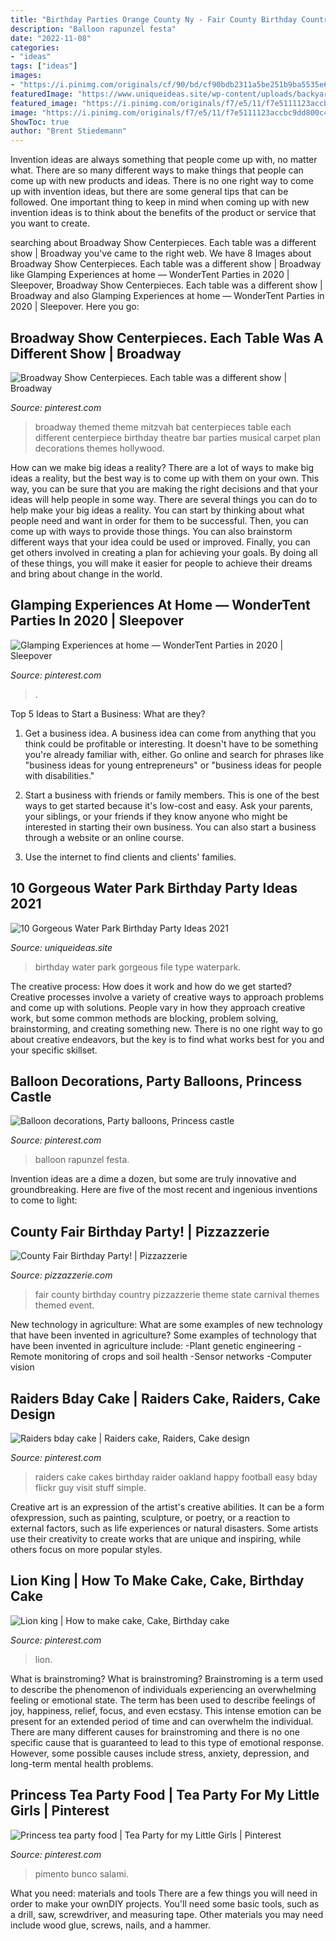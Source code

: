 ```yaml
---
title: "Birthday Parties Orange County Ny - Fair County Birthday Country Pizzazzerie Theme State Carnival Themes Themed Event"
description: "Balloon rapunzel festa"
date: "2022-11-08"
categories:
- "ideas"
tags: ["ideas"]
images:
- "https://i.pinimg.com/originals/cf/90/bd/cf90bdb2311a5be251b9ba5535e67df1.jpg"
featuredImage: "https://www.uniqueideas.site/wp-content/uploads/backyard-water-park-diy-birthday-party-pvc-pipe.jpg"
featured_image: "https://i.pinimg.com/originals/f7/e5/11/f7e5111123accbc9dd800c40f0cac218.jpg"
image: "https://i.pinimg.com/originals/f7/e5/11/f7e5111123accbc9dd800c40f0cac218.jpg"
ShowToc: true
author: "Brent Stiedemann"
---
```



Invention ideas are always something that people come up with, no matter what. There are so many different ways to make things that people can come up with new products and ideas. There is no one right way to come up with invention ideas, but there are some general tips that can be followed. One important thing to keep in mind when coming up with new invention ideas is to think about the benefits of the product or service that you want to create.

	

		
searching about Broadway Show Centerpieces. Each table was a different show | Broadway you've came to the right web. We have 8 Images about Broadway Show Centerpieces. Each table was a different show | Broadway like Glamping Experiences at home — WonderTent Parties in 2020 | Sleepover, Broadway Show Centerpieces. Each table was a different show | Broadway and also Glamping Experiences at home — WonderTent Parties in 2020 | Sleepover. Here you go:
		
    
## Broadway Show Centerpieces. Each Table Was A Different Show | Broadway

<img loading=lazy src="https://s-media-cache-ak0.pinimg.com/originals/8b/0b/53/8b0b53d37fc9ac994f9ff606395cc649.jpg" onerror="this.onerror=null;this.src='https://tse4.mm.bing.net/th?id=OIP.QjZXRZIu1t29DD83scFM8wHaJ4&amp;pid=15.1';" alt="Broadway Show Centerpieces. Each table was a different show | Broadway">

_Source: pinterest.com_

>broadway themed theme mitzvah bat centerpieces table each different centerpiece birthday theatre bar parties musical carpet plan decorations themes hollywood. 

	

How can we make big ideas a reality?
There are a lot of ways to make big ideas a reality, but the best way is to come up with them on your own. This way, you can be sure that you are making the right decisions and that your ideas will help people in some way. There are several things you can do to help make your big ideas a reality. You can start by thinking about what people need and want in order for them to be successful. Then, you can come up with ways to provide those things. You can also brainstorm different ways that your idea could be used or improved. Finally, you can get others involved in creating a plan for achieving your goals. By doing all of these things, you will make it easier for people to achieve their dreams and bring about change in the world.

    
## Glamping Experiences At Home — WonderTent Parties In 2020 | Sleepover

<img loading=lazy src="https://i.pinimg.com/originals/bb/86/04/bb8604bb291329b33bc97e818268a8ab.jpg" onerror="this.onerror=null;this.src='https://tse2.mm.bing.net/th?id=OIP.pbkn8dDQ4DXgMuLKZtI0ggHaJ4&amp;pid=15.1';" alt="Glamping Experiences at home — WonderTent Parties in 2020 | Sleepover">

_Source: pinterest.com_

>. 

	

Top 5 Ideas to Start a Business: What are they?
1. Get a business idea. A business idea can come from anything that you think could be profitable or interesting. It doesn't have to be something you're already familiar with, either. Go online and search for phrases like "business ideas for young entrepreneurs" or "business ideas for people with disabilities."
2. Start a business with friends or family members. This is one of the best ways to get started because it's low-cost and easy. Ask your parents, your siblings, or your friends if they know anyone who might be interested in starting their own business. You can also start a business through a website or an online course.

3. Use the internet to find clients and clients' families.

    
## 10 Gorgeous Water Park Birthday Party Ideas 2021

<img loading=lazy src="https://www.uniqueideas.site/wp-content/uploads/backyard-water-park-diy-birthday-party-pvc-pipe.jpg" onerror="this.onerror=null;this.src='https://tse4.mm.bing.net/th?id=OIP.heovHR2FP8HNvVeFGk0HLQHaE6&amp;pid=15.1';" alt="10 Gorgeous Water Park Birthday Party Ideas 2021">

_Source: uniqueideas.site_

>birthday water park gorgeous file type waterpark. 

	

The creative process: How does it work and how do we get started?
Creative processes involve a variety of creative ways to approach problems and come up with solutions. People vary in how they approach creative work, but some common methods are blocking, problem solving, brainstorming, and creating something new. There is no one right way to go about creative endeavors, but the key is to find what works best for you and your specific skillset.

    
## Balloon Decorations, Party Balloons, Princess Castle

<img loading=lazy src="http://media-cache-ak0.pinimg.com/1200x/96/ee/d5/96eed50a163a2a6e934fc776eb9b4164.jpg" onerror="this.onerror=null;this.src='https://tse2.mm.bing.net/th?id=OIP.5SJf4p376khj4CCWI9p8dAHaJ4&amp;pid=15.1';" alt="Balloon decorations, Party balloons, Princess castle">

_Source: pinterest.com_

>balloon rapunzel festa. 

	

Invention ideas are a dime a dozen, but some are truly innovative and groundbreaking. Here are five of the most recent and ingenious inventions to come to light: 

    
## County Fair Birthday Party! | Pizzazzerie

<img loading=lazy src="https://pizzazzerie.com/wp-content/uploads/2011/09/county-fair-birthday-party-picture-5.jpg" onerror="this.onerror=null;this.src='https://tse2.mm.bing.net/th?id=OIP.-5jZ_XQ-ZrsgJnV7hUEiLQHaE7&amp;pid=15.1';" alt="County Fair Birthday Party! | Pizzazzerie">

_Source: pizzazzerie.com_

>fair county birthday country pizzazzerie theme state carnival themes themed event. 

	

New technology in agriculture: What are some examples of new technology that have been invented in agriculture?
Some examples of technology that have been invented in agriculture include:
-Plant genetic engineering
-Remote monitoring of crops and soil health 
-Sensor networks 
-Computer vision

    
## Raiders Bday Cake | Raiders Cake, Raiders, Cake Design

<img loading=lazy src="https://i.pinimg.com/originals/cf/90/bd/cf90bdb2311a5be251b9ba5535e67df1.jpg" onerror="this.onerror=null;this.src='https://tse1.mm.bing.net/th?id=OIP.YOG145DupQ5mKZ0cad5TMwHaG6&amp;pid=15.1';" alt="Raiders bday cake | Raiders cake, Raiders, Cake design">

_Source: pinterest.com_

>raiders cake cakes birthday raider oakland happy football easy bday flickr guy visit stuff simple. 

	

Creative art is an expression of the artist's creative abilities. It can be a form ofexpression, such as painting, sculpture, or poetry, or a reaction to external factors, such as life experiences or natural disasters. Some artists use their creativity to create works that are unique and inspiring, while others focus on more popular styles.

    
## Lion King | How To Make Cake, Cake, Birthday Cake

<img loading=lazy src="https://i.pinimg.com/originals/f7/e5/11/f7e5111123accbc9dd800c40f0cac218.jpg" onerror="this.onerror=null;this.src='https://tse4.mm.bing.net/th?id=OIP.9LBvKgKcwiT1UvqlxehilQHaJ6&amp;pid=15.1';" alt="Lion king | How to make cake, Cake, Birthday cake">

_Source: pinterest.com_

>lion. 

	

What is brainstroming?
What is brainstroming? Brainstroming is a term used to describe the phenomenon of individuals experiencing an overwhelming feeling or emotional state. The term has been used to describe feelings of joy, happiness, relief, focus, and even ecstasy. This intense emotion can be present for an extended period of time and can overwhelm the individual. There are many different causes for brainstroming and there is no one specific cause that is guaranteed to lead to this type of emotional response. However, some possible causes include stress, anxiety, depression, and long-term mental health problems.

    
## Princess Tea Party Food | Tea Party For My Little Girls | Pinterest

<img loading=lazy src="https://s-media-cache-ak0.pinimg.com/originals/45/d7/7c/45d77c5cec5f68ffeb01528fb15ebd91.jpg" onerror="this.onerror=null;this.src='https://tse3.mm.bing.net/th?id=OIP.zfnRgykN9A_prqQXqyqQNQHaJ4&amp;pid=15.1';" alt="Princess tea party food | Tea Party for my Little Girls | Pinterest">

_Source: pinterest.com_

>pimento bunco salami. 

	

What you need: materials and tools
There are a few things you will need in order to make your ownDIY projects. You'll need some basic tools, such as a drill, saw, screwdriver, and measuring tape. Other materials you may need include wood glue, screws, nails, and a hammer.

